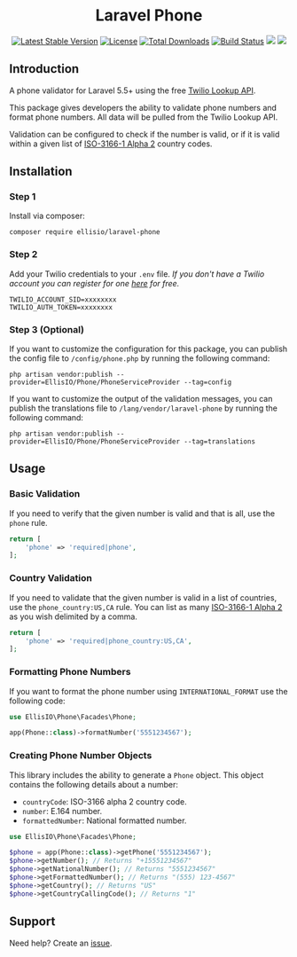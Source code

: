 <h1 align="center">Laravel Phone</h1>
<p align="center">
    <a href="https://packagist.org/packages/ellisio/laravel-phone"><img src="https://poser.pugx.org/ellisio/laravel-phone/v/stable.svg" alt="Latest Stable Version"></a>
    <a href="https://packagist.org/packages/ellisio/laravel-phone"><img src="https://poser.pugx.org/ellisio/laravel-phone/license.svg" alt="License"></a>
    <a href="https://packagist.org/packages/ellisio/laravel-phone"><img src="https://poser.pugx.org/ellisio/laravel-phone/d/total.svg" alt="Total Downloads"></a>
    <a href="https://travis-ci.org/ellisio/laravel-phone"><img src="https://travis-ci.org/ellisio/laravel-phone.svg" alt="Build Status"></a>
    <a href="https://codeclimate.com/github/ellisio/laravel-phone"><img src="https://codeclimate.com/github/ellisio/laravel-phone/badges/gpa.svg" /></a>
    <a href="https://codeclimate.com/github/ellisio/laravel-phone/coverage"><img src="https://codeclimate.com/github/ellisio/laravel-phone/badges/coverage.svg" /></a>
</p>

## Introduction

A phone validator for Laravel 5.5+ using the free [Twilio Lookup API](https://www.twilio.com/lookup).

This package gives developers the ability to validate phone numbers and format phone numbers. All data will be pulled from the Twilio Lookup API.

Validation can be configured to check if the number is valid, or if it is valid within a given list of [ISO-3166-1 Alpha 2](https://en.wikipedia.org/wiki/ISO_3166-1_alpha-2) country codes.

## Installation

### Step 1

Install via composer:

```
composer require ellisio/laravel-phone
```

### Step 2

Add your Twilio credentials to your `.env` file. _If you don't have a Twilio account you can register for one [here](https://www.twilio.com/) for free._

```
TWILIO_ACCOUNT_SID=xxxxxxxx
TWILIO_AUTH_TOKEN=xxxxxxxx
```

### Step 3 (Optional)

If you want to customize the configuration for this package, you can publish the config file to `/config/phone.php` by running the following command:

```shell
php artisan vendor:publish --provider=EllisIO/Phone/PhoneServiceProvider --tag=config
```

If you want to customize the output of the validation messages, you can publish the translations file to `/lang/vendor/laravel-phone` by running the following command:

```shell
php artisan vendor:publish --provider=EllisIO/Phone/PhoneServiceProvider --tag=translations
```

## Usage

### Basic Validation

If you need to verify that the given number is valid and that is all, use the `phone` rule.

```php
return [
    'phone' => 'required|phone',
];
```

### Country Validation

If you need to validate that the given number is valid in a list of countries, use the `phone_country:US,CA` rule. You can list as many [ISO-3166-1 Alpha 2](https://en.wikipedia.org/wiki/ISO_3166-1_alpha-2) as you wish delimited by a comma.

```php
return [
    'phone' => 'required|phone_country:US,CA',
];
```

### Formatting Phone Numbers

If you want to format the phone number using `INTERNATIONAL_FORMAT` use the following code:

```php
use EllisIO\Phone\Facades\Phone;

app(Phone::class)->formatNumber('5551234567');
```

### Creating Phone Number Objects

This library includes the ability to generate a `Phone` object. This object contains the following details about a number:

- `countryCode`: ISO-3166 alpha 2 country code.
- `number`: E.164 number.
- `formattedNumber`: National formatted number.

```php
use EllisIO\Phone\Facades\Phone;

$phone = app(Phone::class)->getPhone('5551234567');
$phone->getNumber(); // Returns "+15551234567"
$phone->getNationalNumber(); // Returns "5551234567"
$phone->getFormattedNumber(); // Returns "(555) 123-4567"
$phone->getCountry(); // Returns "US"
$phone->getCountryCallingCode(); // Returns "1"
```

## Support

Need help? Create an [issue](https://github.com/ellisio/laravel-phone/issues).
